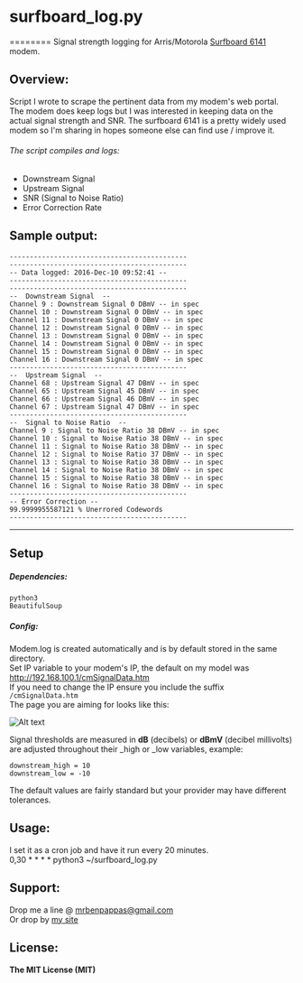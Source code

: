# surfboard_log.py
========
Signal strength logging for Arris/Motorola [Surfboard 6141](http://surfboard.com/products/sb6141/) modem.  

## Overview:  
Script I wrote to scrape the pertinent data from my modem's web portal.  The modem does keep logs but I was interested in keeping data on the actual signal strength and SNR.  The surfboard 6141 is a pretty widely used modem so I'm sharing in hopes someone else can find use / improve it.  
###### The script compiles and logs:
* Downstream Signal
* Upstream Signal  
* SNR (Signal to Noise Ratio)  
* Error Correction Rate  


## Sample output:  
    --------------------------------------------
    --------------------------------------------
    -- Data logged: 2016-Dec-10 09:52:41 --
    --------------------------------------------
    --------------------------------------------
    --  Downstream Signal  --
    Channel 9 : Downstream Signal 0 DBmV -- in spec
    Channel 10 : Downstream Signal 0 DBmV -- in spec
    Channel 11 : Downstream Signal 0 DBmV -- in spec
    Channel 12 : Downstream Signal 0 DBmV -- in spec
    Channel 13 : Downstream Signal 0 DBmV -- in spec
    Channel 14 : Downstream Signal 0 DBmV -- in spec
    Channel 15 : Downstream Signal 0 DBmV -- in spec
    Channel 16 : Downstream Signal 0 DBmV -- in spec
    --------------------------------------------
    --  Upstream Signal  --
    Channel 68 : Upstream Signal 47 DBmV -- in spec
    Channel 65 : Upstream Signal 45 DBmV -- in spec
    Channel 66 : Upstream Signal 46 DBmV -- in spec
    Channel 67 : Upstream Signal 47 DBmV -- in spec
    --------------------------------------------
    --  Signal to Noise Ratio  --
    Channel 9 : Signal to Noise Ratio 38 DBmV -- in spec
    Channel 10 : Signal to Noise Ratio 38 DBmV -- in spec
    Channel 11 : Signal to Noise Ratio 38 DBmV -- in spec
    Channel 12 : Signal to Noise Ratio 37 DBmV -- in spec
    Channel 13 : Signal to Noise Ratio 38 DBmV -- in spec
    Channel 14 : Signal to Noise Ratio 38 DBmV -- in spec
    Channel 15 : Signal to Noise Ratio 38 DBmV -- in spec
    Channel 16 : Signal to Noise Ratio 38 DBmV -- in spec
    --------------------------------------------
    -- Error Correction --
    99.9999955587121 % Unerrored Codewords
    --------------------------------------------
----
## Setup  
##### Dependencies:  
`python3`  
`BeautifulSoup`  

##### Config:  
Modem.log is created automatically and is by default stored in the same directory.  
Set IP variable to your modem's IP, the default on my model was http://192.168.100.1/cmSignalData.htm  
If you need to change the IP ensure you include the suffix `/cmSignalData.htm`  
The page you are aiming for looks like this:  

![Alt text](https://s30.postimg.org/76e7gd5kh/4034_signal.png "Your page should look like this")

Signal thresholds are measured in **dB** (decibels) or **dBmV** (decibel millivolts) are adjusted throughout their _high or _low variables, example:  

    downstream_high = 10  
    downstream_low = -10  

The default values are fairly standard but your provider may have different tolerances.  

## Usage:  
I set it as a cron job and have it run every 20 minutes.  
0,30 * * * * python3 ~/surfboard_log.py

## Support:  
Drop me a line @ mrbenpappas@gmail.com  
Or drop by [my site](http://mrbenpappas.com)

## License:  
**The MIT License (MIT)**
